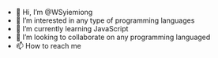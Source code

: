 - 👋 Hi, I’m @WSyiemiong
- 👀 I’m interested in any type of programming languages
- 🌱 I’m currently learning JavaScript
- 💞️ I’m looking to collaborate on any programming languaged
- 📫 How to reach me 

<!---
WSyiemiong/WSyiemiong is a ✨ special ✨ repository because its `README.md` (this file) appears on your GitHub profile.
You can click the Preview link to take a look at your changes.
--->
